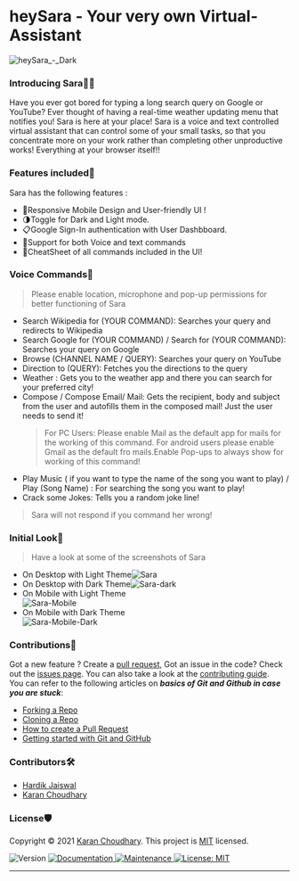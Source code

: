 # heySara - Your very own Virtual-Assistant
![heySara_-_Dark](https://user-images.githubusercontent.com/73730318/123671993-7e26e080-d85c-11eb-8030-ac6f198fa507.png)


### Introducing Sara🙋‍♀
Have you ever got bored for typing a long search query on Google or YouTube? Ever thought of having a real-time weather updating menu that notifies you! Sara is here at your place! Sara is a voice and text controlled virtual assistant that can control some of your small tasks, so that you concentrate more on your work rather than completing other unproductive works! Everything at your browser itself!!

### Features included🔖
Sara has the following features :
 - 📱Responsive Mobile Design and User-friendly UI !
 - 🌗Toggle for Dark and Light mode.
 - 📋Google Sign-In authentication with User Dashbboard.
 - 🎤Support for both Voice and text commands
 - 🔗CheatSheet of all commands included in the UI!

### Voice Commands📢
> Please enable location, microphone and pop-up permissions for better functioning of Sara
* Search Wikipedia for (YOUR COMMAND): Searches your query and redirects to Wikipedia
* Search Google for (YOUR COMMAND) / Search for (YOUR COMMAND): Searches your query on Google
* Browse (CHANNEL NAME / QUERY): Searches your query on YouTube
* Direction to (QUERY): Fetches you the directions to the query
* Weather : Gets you to the weather app and there you can search for your preferred city!
* Compose / Compose Email/ Mail: Gets the recipient, body and subject from the user and autofills them in the composed mail! Just the user needs to send it! 
  > For PC Users: Please enable Mail as the default app for mails for the working of this command. For android users please enable Gmail as the default fro mails.Enable Pop-ups to always show for working of this command!
* Play Music ( if you want to type the name of the song you want to play) / Play (Song Name) : For searching the song you want to play!
* Crack some Jokes: Tells you a random joke line!
> Sara will not respond if you command her wrong!
### Initial Look👀
> Have a look at some of the screenshots of Sara
 - On Desktop with Light Theme![Sara](https://user-images.githubusercontent.com/73730318/124384686-15be8000-dcf0-11eb-947c-b26762bc36a7.png)<br />
 - On Desktop with Dark Theme![Sara-dark](https://user-images.githubusercontent.com/73730318/124384705-2f5fc780-dcf0-11eb-9a9e-f26bbeff8c18.png)<br />
 - On Mobile with Light Theme <br /> ![Sara-Mobile](https://user-images.githubusercontent.com/73730318/124384719-3b4b8980-dcf0-11eb-88bc-ade0711b145f.png)<br />
 - On Mobile with Dark Theme <br /> ![Sara-Mobile-Dark](https://user-images.githubusercontent.com/73730318/124384729-456d8800-dcf0-11eb-900f-18f0543ef6d6.png)<br />
 

### Contributions📃
Got a new feature ? Create a [pull request](https://github.com/Pseudo-Pythonic/HeySara/pulls), Got an issue in the code? Check out the [issues page](https://github.com/Pseudo-Pythonic/Sara-Personal-Assistant/issues). You can also take a look at the [contributing guide](https://github.com/Pseudo-Pythonic/Sara-Personal-Assistant/blob/master/CONTRIBUTING.md).<br />
You can refer to the following articles on  **_basics of Git and Github in case you are stuck_**:
-   [Forking a Repo](https://help.github.com/en/github/getting-started-with-github/fork-a-repo)
-   [Cloning a Repo](https://help.github.com/en/desktop/contributing-to-projects/creating-a-pull-request)
-   [How to create a Pull Request](https://opensource.com/article/19/7/create-pull-request-github)
-   [Getting started with Git and GitHub](https://towardsdatascience.com/getting-started-with-git-and-github-6fcd0f2d4ac6)

### Contributors🛠️
* [Hardik Jaiswal](https://github.com/Pseudo-Pythonic)
* [Karan Choudhary](https://github.com/xKaran)

### License🛡️
Copyright © 2021 [Karan Choudhary](https://github.com/xKaran).
This project is [MIT](https://github.com/Pseudo-Pythonic/Sara-Personal-Assistant/blob/master/LICENSE) licensed.

<p>
  <img alt="Version" src="https://img.shields.io/badge/version-1.0.0-blue.svg?cacheSeconds=2592000" />
  <a href="https://github.com/Pseudo-Pythonic/Sara-Personal-Assistant#readme" target="_blank">
    <img alt="Documentation" src="https://img.shields.io/badge/documentation-yes-brightgreen.svg" />
  </a>
  <a href="https://github.com/Pseudo-Pythonic/Sara-Personal-Assistant/graphs/commit-activity" target="_blank">
    <img alt="Maintenance" src="https://img.shields.io/badge/Maintained%3F-yes-green.svg" />
  </a>
  <a href="https://github.com/Sara-Personal-Assistant/blob/master/LICENSE" target="_blank">
    <img alt="License: MIT" src="https://img.shields.io/github/license/Pseudo-Pythonic/HeySara" />
  </a>
</p>

***